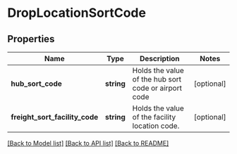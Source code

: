 # DropLocationSortCode

## Properties
Name | Type | Description | Notes
------------ | ------------- | ------------- | -------------
**hub_sort_code** | **string** | Holds the value of the hub sort code or airport code | [optional] 
**freight_sort_facility_code** | **string** | Holds the value of the facility location code. | [optional] 

[[Back to Model list]](../../README.md#documentation-for-models) [[Back to API list]](../../README.md#documentation-for-api-endpoints) [[Back to README]](../../README.md)

